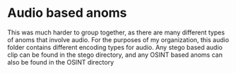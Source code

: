 # Audio based anoms

This was much harder to group together, as there are many different types of anoms that involve audio. For the purposes of my organization, this audio folder contains different encoding types for audio. Any stego based audio clip can be found in the stego directory, and any OSINT based anoms can also be found in the OSINT directory
